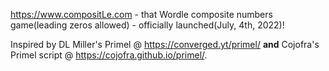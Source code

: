 https://www.compositLe.com - that Wordle composite numbers game(leading zeros allowed) - officially launched(July, 4th, 2022)!

Inspired by DL Miller's Primel @ https://converged.yt/primel/ <b>and</b> Cojofra's Primel script @ https://cojofra.github.io/primel/.


